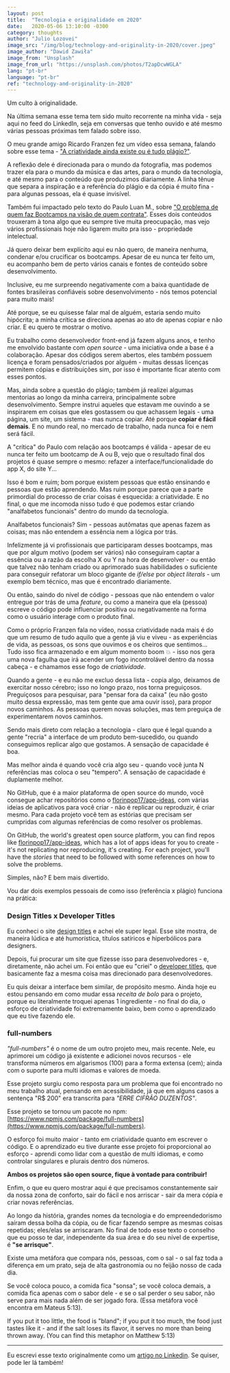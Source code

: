 ```yaml
---
layout: post
title:  "Tecnologia e originalidade em 2020"
date:   2020-05-06 13:10:00 -0300
category: thoughts
author: "Julio Lozovei"
image_src: "/img/blog/technology-and-originality-in-2020/cover.jpeg"
image_author: "Dawid Zawiła"
image_from: "Unsplash"
image_from_url: "https://unsplash.com/photos/T2apDcwWGLA"
lang: "pt-br"
language: "pt-br"
ref: "technology-and-originality-in-2020"
---
```

Um culto à originalidade.
<!--more-->
Na última semana esse tema tem sido muito recorrente na minha vida - seja aqui no feed do LinkedIn, seja em conversas que tenho ouvido e até mesmo várias pessoas próximas tem falado sobre isso.

O meu grande amigo Ricardo Franzen fez um vídeo essa semana, falando sobre esse tema - ["A criatividade ainda existe ou é tudo plágio?"](https://www.youtube.com/watch?v=IZ-7P2TBCQU).

A reflexão dele é direcionada para o mundo da fotografia, mas podemos trazer ela para o mundo da música e das artes, para o mundo da tecnologia, e até mesmo para o conteúdo que produzimos diariamente. A linha tênue que separa a inspiração e a referência do plágio e da cópia é muito fina - para algunas pessoas, ela é quase invisível.

Também fui impactado pelo texto do Paulo Luan M., sobre ["O problema de quem faz Bootcamps na visão de quem contrata"](https://www.linkedin.com/pulse/o-problema-de-quem-faz-bootcamps-na-vis%C3%A3o-contrata-mariano-silva/?lipi=urn%3Ali%3Apage%3Ad_flagship3_pulse_read%3B79a6782YQQuTBxCvZZ8xfw%3D%3D). Esses dois conteúdos trouxeram à tona algo que eu sempre tive muita preocupação, mas vejo vários profissionais hoje não ligarem muito pra isso - propriedade intelectual.

Já quero deixar bem explícito aqui eu não quero, de maneira nenhuma, condenar e/ou crucificar os bootcamps. Apesar de eu nunca ter feito um, eu acompanho bem de perto vários canais e fontes de conteúdo sobre desenvolvimento.

Inclusive, eu me surpreendo negativamente com a baixa quantidade de fontes brasileiras confiáveis sobre desenvolvimento - nós temos potencial para muito mais!

Até porque, se eu quisesse falar mal de alguém, estaria sendo muito hipócrita; a minha crítica se direciona apenas ao ato de apenas copiar e não criar. E eu quero te mostrar o motivo.

Eu trabalho como desenvolvedor front-end já fazem alguns anos, e tenho me envolvido bastante com _open source_ - uma iniciativa onde a base é a colaboração. Apesar dos códigos serem abertos, eles também possuem licença e foram pensados/criados por alguém - muitas dessas licenças permitem cópias e distribuições sim, por isso é importante ficar atento com esses pontos.

Mas, ainda sobre a questão do plágio; também já realizei algumas mentorias ao longo da minha carreira, principalmente sobre desenvolvimento. Sempre instrui aqueles que estavam me ouvindo a se inspirarem em coisas que eles gostassem ou que achassem legais - uma página, um site, um sistema - mas nunca copiar. Até porque **copiar é fácil demais**. E no mundo real, no mercado de trabalho, nada nunca foi e nem será fácil.

A "crítica" do Paulo com relação aos bootcamps é válida - apesar de eu nunca ter feito um bootcamp de A ou B, vejo que o resultado final dos projetos é quase sempre o mesmo: refazer a interface/funcionalidade do app X, do site Y...

Isso é bom e ruim; bom porque existem pessoas que estão ensinando e pessoas que estão aprendendo. Mas ruim porque parece que a parte primordial do processo de criar coisas é esquecida: a criatividade. E no final, o que me incomoda nisso tudo é que podemos estar criando "analfabetos funcionais" dentro do mundo da tecnologia.

Analfabetos funcionais? Sim - pessoas autômatas que apenas fazem as coisas; mas não entendem a essência nem a lógica por trás.

Infelizmente já vi profissionais que participaram desses bootcamps, mas que por algum motivo (podem ser vários) não conseguiram captar a essência ou a razão da escolha X ou Y na hora de desenvolver - ou então que talvez não tenham criado ou aprimorado suas habilidades o suficiente para conseguir refatorar um bloco gigante de _if/else_ por _object literals_ - um exemplo bem técnico, mas que é encontrado diariamente.

Ou então, saindo do nível de código - pessoas que não entendem o valor entregue por trás de uma _feature_, ou como a maneira que ela (pessoa) escreve o código pode influenciar positiva ou negativamente na forma como o usuário interage com o produto final.

Como o próprio Franzen fala no vídeo, nossa criatividade nada mais é do que um resumo de tudo aquilo que a gente já viu e viveu - as experiências de vida, as pessoas, os sons que ouvimos e os cheiros que sentimos... Tudo isso fica armazenado e em algum momento boom 💥 - isso nos gera uma nova fagulha que irá acender um fogo incontrolável dentro da nossa cabeça - e chamamos esse fogo de _criatividade_.

Quando a gente - e eu não me excluo dessa lista - copia algo, deixamos de exercitar nosso cérebro; isso no longo prazo, nos torna preguiçosos. Preguiçosos para pesquisar, para "pensar fora da caixa" (eu não gosto muito dessa expressão, mas tem gente que ama ouvir isso), para propor novos caminhos. As pessoas querem novas soluções, mas tem preguiça de experimentarem novos caminhos.

Sendo mais direto com relação a tecnologia - claro que é legal quando a gente "recria" a interface de um produto bem-sucedido, ou quando conseguimos replicar algo que gostamos. A sensação de capacidade é boa.

Mas melhor ainda é quando você cria algo seu - quando você junta N referências mas coloca o seu "tempero". A sensação de capacidade é duplamente melhor.

No GitHub, que é a maior plataforma de open source do mundo, você consegue achar repositórios como o [florinpop17/app-ideas](https://github.com/florinpop17/app-ideas), com várias ideias de aplicativos para você criar - não é replicar ou reproduzir, é criar mesmo. Para cada projeto você tem as estórias que precisam ser cumpridas com algumas referências de como resolver os problemas.

On GitHub, the world's greatest open source platform, you can find repos like [florinpop17/app-ideas](https://github.com/florinpop17/app-ideas), which has a lot of apps ideas for you to create - it's not replicating nor reproducing, it's creating. For each project, you'll have the _stories_ that need to be followed with some references on how to solve the problems.

Simples, não? E bem mais divertido.

Vou dar dois exemplos pessoais de como isso (referência x plágio) funciona na prática:


### Design Titles x Developer Titles
Eu conheci o site [design titles](https://designtitles.com/) e achei ele super legal. Esse site mostra, de maneira lúdica e até humorística, títulos satíricos e hiperbólicos para designers.

Depois, fui procurar um site que fizesse isso para desenvolvedores - e, diretamente, não achei um. Foi então que eu "criei" o [developer titles](https://developertitles.com/), que basicamente faz a mesma coisa mas direcionado para desenvolvedores.

Eu quis deixar a interface bem similar, de propósito mesmo. Ainda hoje eu estou pensando em como mudar essa _receita de bolo_ para o projeto, porque eu literalmente troquei apenas 1 ingrediente - no final do dia, o esforço de criatividade foi extremamente baixo, bem como o aprendizado que eu tive fazendo ele.


### full-numbers
_"full-numbers"_ é o nome de um outro projeto meu, mais recente. Nele, eu aprimorei um código já existente e adicionei novos recursos - ele transforma números em algarismos (100) para a forma extensa (cem); ainda com o suporte para multi idiomas e valores de moeda.

Esse projeto surgiu como resposta para um problema que foi encontrado no meu trabalho atual, pensando em acessibilidade, já que em alguns casos a sentença "R$ 200" era transcrita para _"ERRE CIFRÃO DUZENTOS"_.

Esse projeto se tornou um pacote no npm: [https://www.npmjs.com/package/full-numbers](https://www.npmjs.com/package/full-numbers).

O esforço foi muito maior - tanto em criatividade quanto em escrever o código. E o aprendizado eu tive durante esse projeto foi proporcional ao esforço - aprendi como lidar com a questão de multi idiomas, e como controlar singulares e plurais dentro dos números.

**Ambos os projetos são open source, fique à vontade para contribuir!**

Enfim, o que eu quero mostrar aqui é que precisamos constantemente sair da nossa zona de conforto, sair do fácil e nos arriscar - sair da mera cópia e criar novas referências.

Ao longo da história, grandes nomes da tecnologia e do empreendedorismo saíram dessa bolha da cópia, ou de ficar fazendo sempre as mesmas coisas repetidas; eles/elas se arriscaram. No final de todo esse texto o conselho que eu posso te dar, independente da sua área e do seu nível de expertise, é **"se arrisque"**.

Existe uma metáfora que compara nós, pessoas, com o sal - o sal faz toda a diferença em um prato, seja de alta gastronomia ou no feijão nosso de cada dia.

Se você coloca pouco, a comida fica "sonsa"; se você coloca demais, a comida fica apenas com o sabor dele - e se o sal perder o seu sabor, não serve para mais nada além de ser jogado fora. (Essa metáfora você encontra em Mateus 5:13).

If you put it too little, the food is "bland"; if you put it too much, the food just tastes like it - and if the salt loses its flavor, it serves no more than being thrown away. (You can find this metaphor on Matthew 5:13)

***

Eu escrevi esse texto originalmente como um [artigo no Linkedin](https://www.linkedin.com/pulse/tecnologia-e-originalidade-em-2020-julio-lozovei/). Se quiser, pode ler lá também!
